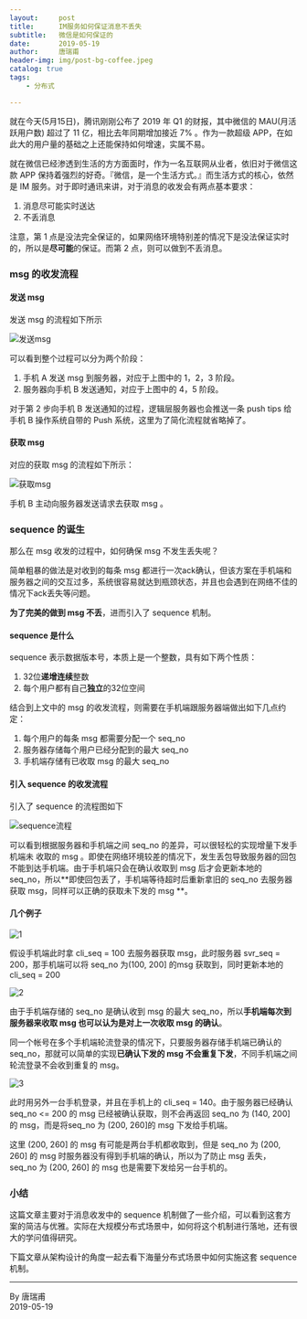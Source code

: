 ```yaml
---
layout:     post
title:      IM服务如何保证消息不丢失 
subtitle:   微信是如何保证的
date:       2019-05-19
author:     唐瑞甫
header-img: img/post-bg-coffee.jpeg
catalog: true
tags: 
    - 分布式

---  
```


就在今天(5月15日)，腾讯刚刚公布了 2019 年 Q1 的财报，其中微信的 MAU(月活跃用户数) 超过了 11 亿，相比去年同期增加接近 7% 。作为一款超级 APP，在如此大的用户量的基础之上还能保持如何增速，实属不易。  
  
就在微信已经渗透到生活的方方面面时，作为一名互联网从业者，依旧对于微信这款 APP 保持着强烈的好奇。『微信，是一个生活方式。』而生活方式的核心，依然是 IM 服务。对于即时通讯来讲，对于消息的收发会有两点基本要求：  
  
1. 消息尽可能实时送达  
2. 不丢消息  
  
注意，第 1 点是没法完全保证的，如果网络环境特别差的情况下是没法保证实时的，所以是**尽可能**的保证。而第 2 点，则可以做到不丢消息。
  


### msg 的收发流程  
  
#### 发送 msg  
  
发送 msg 的流程如下所示  
  
![发送msg](https://wx3.sinaimg.cn/mw1024/9a30a1bagy1g36wxkwfahj20sg0lcta5.jpg)  
  
可以看到整个过程可以分为两个阶段：  
  
1. 手机 A 发送 msg 到服务器，对应于上图中的 1，2，3 阶段。  
2. 服务器向手机 B 发送通知，对应于上图中的 4，5 阶段。  
  
对于第 2 步向手机 B 发送通知的过程，逻辑层服务器也会推送一条 push tips 给手机 B 操作系统自带的 Push 系统，这里为了简化流程就省略掉了。
  
#### 获取 msg  
  
对应的获取 msg 的流程如下所示：  
  
![获取msg](https://wx2.sinaimg.cn/mw1024/9a30a1bagy1g36wxkwayhj20sg0lc0tw.jpg)  
  
手机 B 主动向服务器发送请求去获取 msg 。  
  
### sequence 的诞生  
  
那么在 msg 收发的过程中，如何确保 msg 不发生丢失呢？  
  
简单粗暴的做法是对收到的每条 msg 都进行一次ack确认，但该方案在手机端和服务器之间的交互过多，系统很容易就达到瓶颈状态，并且也会遇到在网络不佳的情况下ack丢失等问题。  
  
**为了完美的做到 msg 不丢**，进而引入了 sequence 机制。  
  
#### sequence 是什么  
  
sequence 表示数据版本号，本质上是一个整数，具有如下两个性质：  
  
1. 32位**递增连续**整数  
2. 每个用户都有自己**独立**的32位空间  
  
结合到上文中的 msg 的收发流程，则需要在手机端跟服务器端做出如下几点约定：  
  
1. 每个用户的每条 msg 都需要分配一个 seq_no  
2. 服务器存储每个用户已经分配到的最大 seq_no  
3. 手机端存储有已收取 msg 的最大 seq_no  
  
#### 引入 sequence 的收发流程  
  
引入了 sequence 的流程图如下  
  
![sequence流程](https://wx2.sinaimg.cn/mw1024/9a30a1bagy1g36wxkxbusj20sg0lcgnj.jpg)
  
可以看到根据服务器和手机端之间 seq_no 的差异，可以很轻松的实现增量下发手机端未
收取的 msg 。即使在网络环境较差的情况下，发生丢包导致服务器的回包不能到达手机端。由于手机端只会在确认收取到 msg 后才会更新本地的 seq_no，所以**即使回包丢了，手机端等待超时后重新拿旧的 seq_no 去服务器获取 msg，同样可以正确的获取未下发的 msg **。  
  
#### 几个例子  
  
![1](https://wx3.sinaimg.cn/mw1024/9a30a1bagy1g36wxkwe6rj20sg0lcq3v.jpg)  
  
假设手机端此时拿 cli_seq = 100 去服务器获取 msg，此时服务器 svr_seq = 200，那手机端可以将 seq_no 为(100, 200] 的msg 获取到，同时更新本地的 cli_seq = 200   
  
![2](https://wx4.sinaimg.cn/mw1024/9a30a1bagy1g36wxkxcsvj20sg0lcjsr.jpg) 
  
由于手机端存储的 seq_no 是确认收到 msg 的最大 seq_no，所以**手机端每次到服务器来收取 msg 也可以认为是对上一次收取 msg 的确认**。  
  
同一个帐号在多个手机端轮流登录的情况下，只要服务器存储手机端已确认的 seq_no，那就可以简单的实现**已确认下发的 msg 不会重复下发**，不同手机端之间轮流登录不会收到重复的 msg。  
    
![3](https://wx3.sinaimg.cn/mw1024/9a30a1bagy1g36wxkxra0j20sg0lc401.jpg)   
  
此时用另外一台手机登录，并且在手机上的 cli_seq = 140。由于服务器已经确认 seq_no <= 200 的 msg 已经被确认获取，则不会再返回 seq_no 为 (140, 200] 的 msg，而是将seq_no 为 (200, 260]的 msg 下发给手机端。  
  
这里 (200, 260] 的 msg 有可能是两台手机都收取到，但是 seq_no 为 (200, 260] 的 msg 时服务器没有得到手机端的确认，所以为了防止 msg 丢失，seq_no 为 (200, 260] 的 msg 也是需要下发给另一台手机的。  
  
### 小结  
  
这篇文章主要对于消息收发中的 sequence 机制做了一些介绍，可以看到这套方案的简洁与优雅。实际在大规模分布式场景中，如何将这个机制进行落地，还有很大的学问值得研究。  
  
下篇文章从架构设计的角度一起去看下海量分布式场景中如何实施这套 sequence 机制。

  

  
  
  
  
  
  
  
  
  
  
---
  By 唐瑞甫  
  2019-05-19

